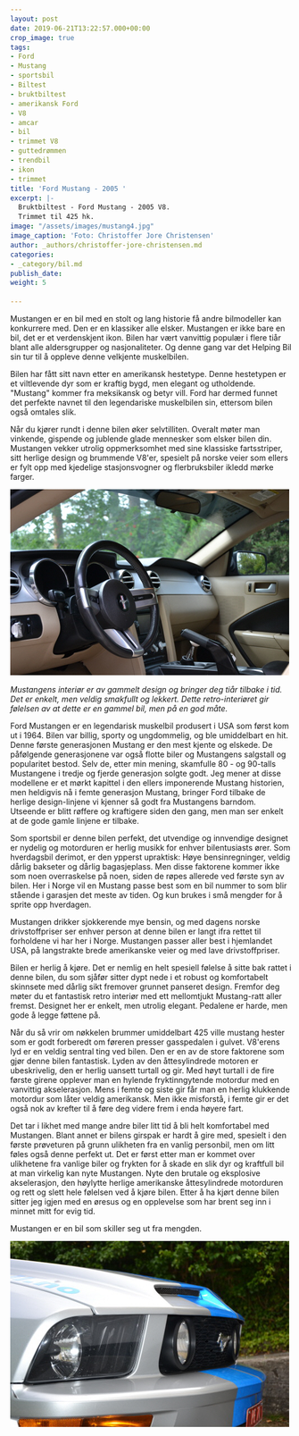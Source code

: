 ```yaml
---
layout: post
date: 2019-06-21T13:22:57.000+00:00
crop_image: true
tags:
- Ford
- Mustang
- sportsbil
- Biltest
- bruktbiltest
- amerikansk Ford
- V8
- amcar
- bil
- trimmet V8
- guttedrømmen
- trendbil
- ikon
- trimmet
title: 'Ford Mustang - 2005 '
excerpt: |-
  Bruktbiltest - Ford Mustang - 2005 V8.
  Trimmet til 425 hk.
image: "/assets/images/mustang4.jpg"
image_caption: 'Foto: Christoffer Jore Christensen'
author: _authors/christoffer-jore-christensen.md
categories:
- _category/bil.md
publish_date: 
weight: 5

---
```

Mustangen er en bil med en stolt og lang historie få andre bilmodeller kan konkurrere med. Den er en klassiker alle elsker. Mustangen er ikke bare en bil, det er et verdenskjent ikon. Bilen har vært vanvittig populær i flere tiår blant alle aldersgrupper og nasjonaliteter. Og denne gang var det Helping Bil sin tur til å oppleve denne velkjente muskelbilen.

Bilen har fått sitt navn etter en amerikansk hestetype. Denne hestetypen er et viltlevende dyr som er kraftig bygd, men elegant og utholdende. "Mustang" kommer fra meksikansk og betyr vill. Ford har dermed funnet det perfekte navnet til den legendariske muskelbilen sin, ettersom bilen også omtales slik.

Når du kjører rundt i denne bilen øker selvtilliten. Overalt møter man vinkende, gispende og jublende glade mennesker som elsker bilen din. Mustangen vekker utrolig oppmerksomhet med sine klassiske fartsstriper, sitt herlige design og brummende V8'er, spesielt på norske veier som ellers er fylt opp med kjedelige stasjonsvogner og flerbruksbiler ikledd mørke farger.

![](/assets/images/mustang3.jpg)

_Mustangens interiør er av gammelt design og bringer deg tiår tilbake i tid. Det er enkelt, men veldig smakfullt og lekkert. Dette retro-interiøret gir følelsen av at dette er en gammel bil, men på en god måte._

Ford Mustangen er en legendarisk muskelbil produsert i USA som først kom ut i 1964. Bilen var billig, sporty og ungdommelig, og ble umiddelbart en hit. Denne første generasjonen Mustang er den mest kjente og elskede. De påfølgende generasjonene var også flotte biler og Mustangens salgstall og popularitet bestod. Selv de, etter min mening, skamfulle 80 - og 90-talls Mustangene i tredje og fjerde generasjon solgte godt. Jeg mener at disse modellene er et mørkt kapittel i den ellers imponerende Mustang historien, men heldigvis nå i femte generasjon Mustang, bringer Ford tilbake de herlige design-linjene vi kjenner så godt fra Mustangens barndom. Utseende er blitt røffere og kraftigere siden den gang, men man ser enkelt at de gode gamle linjene er tilbake.

Som sportsbil er denne bilen perfekt, det utvendige og innvendige designet er nydelig og motorduren er herlig musikk for enhver bilentusiasts ører. Som hverdagsbil derimot, er den ypperst upraktisk: Høye bensinregninger, veldig dårlig bakseter og dårlig bagasjeplass. Men disse faktorene kommer ikke som noen overraskelse på noen, siden de røpes allerede ved første syn av bilen. Her i Norge vil en Mustang passe best som en bil nummer to som blir stående i garasjen det meste av tiden. Og kun brukes i små mengder for å sprite opp hverdagen.

Mustangen drikker sjokkerende mye bensin, og med dagens norske drivstoffpriser ser enhver person at denne bilen er langt ifra rettet til forholdene vi har her i Norge. Mustangen passer aller best i hjemlandet USA, på langstrakte brede amerikanske veier og med lave drivstoffpriser.

Bilen er herlig å kjøre. Det er nemlig en helt spesiell følelse å sitte bak rattet i denne bilen, du som sjåfør sitter dypt nede i et robust og komfortabelt skinnsete med dårlig sikt fremover grunnet panseret design. Fremfor deg møter du et fantastisk retro interiør med ett mellomtjukt Mustang-ratt aller fremst. Designet her er enkelt, men utrolig elegant. Pedalene er harde, men gode å legge føttene på.

Når du så vrir om nøkkelen brummer umiddelbart 425 ville mustang hester som er godt forberedt om føreren presser gasspedalen i gulvet. V8'erens lyd er en veldig sentral ting ved bilen. Den er en av de store faktorene som gjør denne bilen fantastisk. Lyden av den åttesylindrede motoren er ubeskrivelig, den er herlig uansett turtall og gir. Med høyt turtall i de fire første girene opplever man en hylende fryktinngytende motordur med en vanvittig akselerasjon. Mens i femte og siste gir får man en herlig klukkende motordur som låter veldig amerikansk. Men ikke misforstå, i femte gir er det også nok av krefter til å føre deg videre frem i enda høyere fart.

Det tar i likhet med mange andre biler litt tid å bli helt komfortabel med Mustangen. Blant annet er bilens girspak er hardt å gire med, spesielt i den første prøveturen på grunn ulikheten fra en vanlig personbil, men om litt føles også denne perfekt ut. Det er først etter man er kommet over ulikhetene fra vanlige biler og frykten for å skade en slik dyr og kraftfull bil at man virkelig kan nyte Mustangen. Nyte den brutale og eksplosive akselerasjon, den høylytte herlige amerikanske åttesylindrede motorduren og rett og slett hele følelsen ved å kjøre bilen. Etter å ha kjørt denne bilen sitter jeg igjen med en øresus og en opplevelse som har brent seg inn i minnet mitt for evig tid.

Mustangen er en bil som skiller seg ut fra mengden.

![](/assets/images/mustang7.jpg)